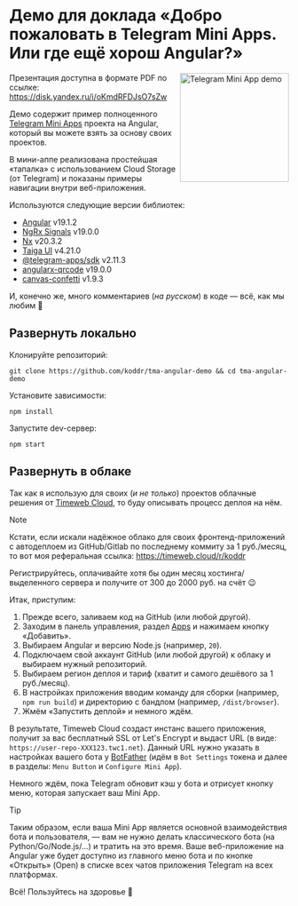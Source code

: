 # Демо для доклада «Добро пожаловать в Telegram Mini Apps. Или где ещё хорош Angular?»

<a href="https://t.me/tma_angular_demo_bot" target="_blank"><img src="https://github.com/user-attachments/assets/6bc9f631-b8ae-4b70-a522-c9c541ee2906" width="196" alt="Telegram Mini App demo" align="right" /></a>

Презентация доступна в формате PDF по ссылке: https://disk.yandex.ru/i/oKmdRFDJsO7sZw

Демо содержит пример полноценного [Telegram Mini Apps](https://core.telegram.org/bots/webapps) проекта на Angular, который вы можете взять за основу своих проектов.

В мини-аппе реализована простейшая «тапалка» с использованием Cloud Storage (от Telegram) и показаны примеры навигации внутри веб-приложения.

Используются следующие версии библиотек:

- [Angular](https://angular.dev) v19.1.2
- [NgRx Signals](https://ngrx.io/guide/signals) v19.0.0
- [Nx](https://nx.dev) v20.3.2
- [Taiga UI](https://taiga-ui.dev) v4.21.0
- [@telegram-apps/sdk](https://github.com/Telegram-Mini-Apps/telegram-apps) v2.11.3
- [angularx-qrcode](https://github.com/cordobo/angularx-qrcode) v19.0.0
- [canvas-confetti](https://github.com/catdad/canvas-confetti) v1.9.3

И, конечно же, много комментариев (_на русском_) в коде — всё, как мы любим 💞

## Развернуть локально

Клонируйте репозиторий:

```console
git clone https://github.com/koddr/tma-angular-demo && cd tma-angular-demo
```

Установите зависимости:

```console
npm install
```

Запустите dev-сервер:

```console
npm start
```

## Развернуть в облаке

Так как я использую для своих (_и не только_) проектов облачные решения от [Timeweb Cloud](https://timeweb.cloud), то буду описывать процесс деплоя на нём.

> [!NOTE]
>
> Кстати, если искали надёжное облако для своих фронтенд-приложений с автодеплоем из GitHub/Gitlab по последнему коммиту за 1 руб./месяц, то вот моя реферальная ссылка: https://timeweb.cloud/r/koddr
>
> Регистрируйтесь, оплачивайте хотя бы один месяц хостинга/выделенного сервера и получите от 300 до 2000 руб. на счёт 😉

Итак, приступим:

1. Прежде всего, заливаем код на GitHub (или любой другой).
2. Заходим в панель управления, раздел [Apps](https://timeweb.cloud/my/apps) и нажимаем кнопку «Добавить».
3. Выбираем Angular и версию Node.js (например, `20`).
4. Подключаем свой аккаунт GitHub (или любой другой) к облаку и выбираем нужный репозиторий.
5. Выбираем регион деплоя и тариф (хватит и самого дешёвого за 1 руб./месяц).
6. В настройках приложения вводим команду для сборки (например, `npm run build`) и директорию с бандлом (например, `/dist/browser`).
7. Жмём «Запустить деплой» и немного ждём.

В результате, Timeweb Cloud создаст инстанс вашего приложения, получит за вас бесплатный SSL от Let's Encrypt и выдаст URL (в виде: `https://user-repo-XXX123.twc1.net`). Данный URL нужно указать в настройках вашего бота у [BotFather](https://t.me/BotFather) (идём в `Bot Settings` токена и далее в разделы: `Menu Button` и `Configure Mini App`).

Немного ждём, пока Telegram обновит кэш у бота и отрисует кнопку меню, которая запускает ваш Mini App.

> [!TIP]
>
> Таким образом, если ваша Mini App является основной взаимодействия бота и пользователя, — вам не нужно делать классического бота (на Python/Go/Node.js/...) и тратить на это время. Ваше веб-приложение на Angular уже будет доступно из главного меню бота и по кнопке «Открыть» (Open) в списке всех чатов приложения Telegram на всех платформах.

Всё! Пользуйтесь на здоровье 🎉
